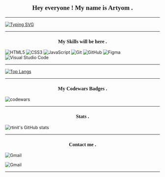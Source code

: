 <link rel="preconnect" href="https://fonts.googleapis.com">
<link rel="preconnect" href="https://fonts.gstatic.com" crossorigin>
<link href="https://fonts.googleapis.com/css2?family=Architects+Daughter&display=swap" rel="stylesheet">

<h2 align="center" style="font-family:Architects Daughter">Hey everyone ! My name is Artyom .</h2>

---

[![Typing SVG](https://readme-typing-svg.herokuapp.com?font=Architects+Daughter&color=%23000000&center=true&multiline=true&width=800&height=60&lines=Welcome+to+my+Page;I+still+learning+English%2C+so+bear+me+please...😄)](https://git.io/typing-svg)

---

<h3 align="center" style="font-family:Architects Daughter">My Skills will be here .</h3>

![HTML5](https://img.shields.io/badge/html5-%23E34F26.svg?style=for-the-badge&logo=html5&logoColor=white) ![CSS3](https://img.shields.io/badge/css3-%231572B6.svg?style=for-the-badge&logo=css3&logoColor=white) ![JavaScript](https://img.shields.io/badge/javascript-%23323330.svg?style=for-the-badge&logo=javascript&logoColor=%23F7DF1E) ![Git](https://img.shields.io/badge/git-%23F05033.svg?style=for-the-badge&logo=git&logoColor=white) ![GitHub](https://img.shields.io/badge/github-%23121011.svg?style=for-the-badge&logo=github&logoColor=white) ![Figma](https://img.shields.io/badge/figma-%23F24E1E.svg?style=for-the-badge&logo=figma&logoColor=white) ![Visual Studio Code](https://img.shields.io/badge/VS%20Code-0078d7.svg?style=for-the-badge&logo=visual-studio-code&logoColor=white) 

---

[![Top Langs](https://github-readme-stats.vercel.app/api/top-langs/?username=rtinit&layout=compact)](https://github.com/rtinit/github-readme-stats)


---

<h3 align="center" style="font-family:Architects Daughter">My Codewars Badges .</h3>

![codewars](https://www.codewars.com/users/RTinIT/badges/large)


---

<h3 align="center" style="font-family:Architects Daughter">Stats .</h3>

![rtinit's GitHub stats](https://github-readme-stats.vercel.app/api?username=rtinit&show_icons=true&count_private=true&theme=tokyonight)

---

<h3 align="center" style="font-family:Architects Daughter">Contact me .</h3>

![Gmail](https://img.shields.io/badge/Post-fizrukaleksikov@gmail.com-D14836??style=flat-square&logo=gmail)

![Gmail](https://img.shields.io/badge/-rtinit%237770-7289DA??style=flat-square&logo=discord&logoColor=white)

---





<!--
**RTinIT/rtinit** is a ✨ _special_ ✨ repository because its `README.md` (this file) appears on your GitHub profile.

Here are some ideas to get you started:

- 🔭 I’m currently working on ...
- 🌱 I’m currently learning ...
- 👯 I’m looking to collaborate on ...
- 🤔 I’m looking for help with ...
- 💬 Ask me about ...
- 📫 How to reach me: ...
- 😄 Pronouns: ...
- ⚡ Fun fact: ...
-->
